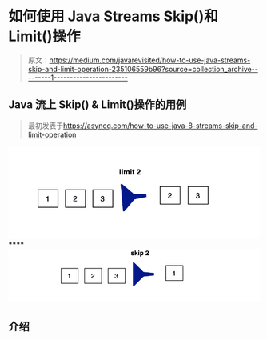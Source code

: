 # 如何使用 Java Streams Skip()和 Limit()操作

> 原文：<https://medium.com/javarevisited/how-to-use-java-streams-skip-and-limit-operation-235106559b96?source=collection_archive---------1----------------------->

## Java 流上 Skip() & Limit()操作的用例

> 最初发表于<https://asyncq.com/how-to-use-java-8-streams-skip-and-limit-operation>

**[![](img/559d6400ed8faf6824326d0473c9cc5d.png)](https://javarevisited.blogspot.com/2021/05/java-8-stream-lambda-expression-d.html)****[![](img/20015eb46c1aa90c282dc67c89f343aa.png)](https://www.java67.com/2018/10/java-8-stream-and-functional-programming-interview-questions-answers.html)**

## **介绍**